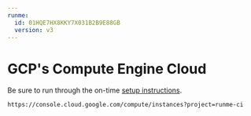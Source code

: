 ```yaml
---
runme:
  id: 01HQE7HX8KKY7X031B2B9E88GB
  version: v3
---
```


# GCP's Compute Engine Cloud

Be sure to run through the on-time [setup instructions](setup.md).

```sh {"id":"01HQE7NWNH8T6WRBNPE3943XBY"}
https://console.cloud.google.com/compute/instances?project=runme-ci
```